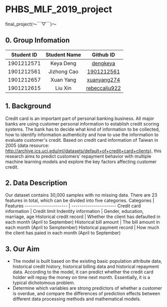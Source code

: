 
# PHBS_MLF_2019_project
final_project(～￣▽￣)～  
## 0. Group Infomation
Student ID  | Student Name |  Github ID 
 :-: | :-: | :-:
1901212571| Keya Deng| [dengkeya](https://github.com/dengkeya)
1901212561| Jizhong Cao| [1901212561](https://github.com/1901212561)
1901212657| Xuan Yang | [xuanyang274](https://github.com/xuanyang274)
1901212615| Liu Xin | [rebeccaliu922](https://github.com/rebeccaliu922)
## 1. Background
Credit card is an important part of personal banking business. All major banks are using customer personal information to establish credit scoring systems. The bank has to decide what kind of information to be collected, how to identify information authenticity and how to use the information to evaluate customer's credit. Based on credit card information of Taiwan in 2005 (data resource: http://archive.ics.uci.edu/ml/datasets/default+of+credit+card+clients), this research aims to predict customers’ repayment behavior with multiple machine learning models and explore the key factors affecting customer credit. 
## 2. Data Description
Our dataset contains 30,000 samples with no missing data. There are 23 features in total, which can be divided into five categories.
Categories                |    Features
---------------------     | ----------------------
Credit card information   | Credit limit
Indentity information     | Gender, education, marriage, age
Historical credit record  | Whether the client has defaulted in each month (April to September)
Historical bill amount    | The bill amount in each month (April to Semptember)
Historical payment record | How much the client has paied in each month (April to September)
## 3. Our Aim
* The model is built based on the existing basic population attribute data, historical credit history, historical billing data and historical repayment data. According to the model, it can predict whether the credit card holder will repay the money on time next month. Essentially, it is a typical dichotomous problem.
* Determine which variables are strong predictors of whether a customer is overdue, and compare the differences of prediction effects between different data processing methods and mathematical models.
